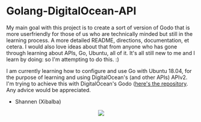 # Golang-DigitalOcean-API

  My main goal with this project is to create a sort of version of Godo that is more userfriendly for those of us who are technically minded but still in the learning process. A more detailed README, directions, documentation, et cetera. I would also love ideas about that from anyone who has gone through learning about APIs, Go, Ubuntu, all of it. It's all still new to me and I learn by doing: so I'm attempting to do this. :)

  I am currently learning how to configure and use Go with Ubuntu 18.04, for the purpose of learning and using DigitalOcean's (and other APIs) APIv2.  I'm trying to achieve this with DigitalOcean's Godo (<a href="http://www.github.com/digitalocean/godo">here's the repository</a>. Any advice would be appreciated.
 
  
  - Shannen (Xibalba)
  
  <center><img src="the-great-wave.png" /></center>
